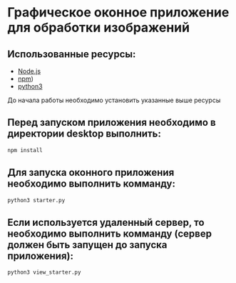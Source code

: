 # Графическое оконное приложение для обработки изображений

## Использованные ресурсы:

- [Node.js](https://nodejs.org/en/download/)
- [npm](http://npmjs.com))
- [python3](http://python.org)

До начала работы необходимо установить указанные выше ресурсы
## Перед запуском приложения необходимо в директории desktop выполнить:
```bash
npm install
```

## Для запуска оконного приложения необходимо выполнить комманду:
```bash
python3 starter.py
```

## Если используется удаленный сервер, то необходимо выполнить комманду (сервер должен быть запущен до запуска приложения):
```bash
python3 view_starter.py
```
